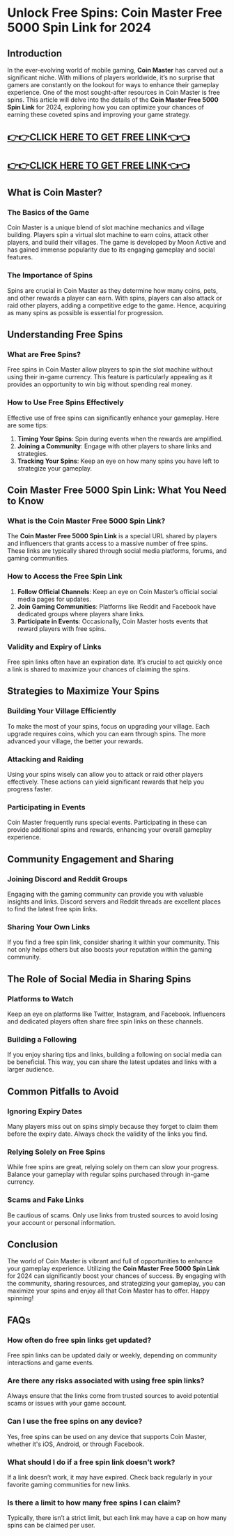 # Unlock Free Spins: Coin Master Free 5000 Spin Link for 2024

## Introduction

In the ever-evolving world of mobile gaming, **Coin Master** has carved out a significant niche. With millions of players worldwide, it’s no surprise that gamers are constantly on the lookout for ways to enhance their gameplay experience. One of the most sought-after resources in Coin Master is free spins. This article will delve into the details of the **Coin Master Free 5000 Spin Link** for 2024, exploring how you can optimize your chances of earning these coveted spins and improving your game strategy.

[👉👉CLICK HERE TO GET FREE LINK👈👈](https://todaylink.site/CoinsLink/)
--
[👉👉CLICK HERE TO GET FREE LINK👈👈](https://todaylink.site/CoinsLink/)
--
## What is Coin Master?

### The Basics of the Game

Coin Master is a unique blend of slot machine mechanics and village building. Players spin a virtual slot machine to earn coins, attack other players, and build their villages. The game is developed by Moon Active and has gained immense popularity due to its engaging gameplay and social features.

### The Importance of Spins

Spins are crucial in Coin Master as they determine how many coins, pets, and other rewards a player can earn. With spins, players can also attack or raid other players, adding a competitive edge to the game. Hence, acquiring as many spins as possible is essential for progression.

## Understanding Free Spins

### What are Free Spins?

Free spins in Coin Master allow players to spin the slot machine without using their in-game currency. This feature is particularly appealing as it provides an opportunity to win big without spending real money.

### How to Use Free Spins Effectively

Effective use of free spins can significantly enhance your gameplay. Here are some tips:

1. **Timing Your Spins**: Spin during events when the rewards are amplified.
2. **Joining a Community**: Engage with other players to share links and strategies.
3. **Tracking Your Spins**: Keep an eye on how many spins you have left to strategize your gameplay.

## Coin Master Free 5000 Spin Link: What You Need to Know

### What is the Coin Master Free 5000 Spin Link?

The **Coin Master Free 5000 Spin Link** is a special URL shared by players and influencers that grants access to a massive number of free spins. These links are typically shared through social media platforms, forums, and gaming communities.

### How to Access the Free Spin Link

1. **Follow Official Channels**: Keep an eye on Coin Master’s official social media pages for updates.
2. **Join Gaming Communities**: Platforms like Reddit and Facebook have dedicated groups where players share links.
3. **Participate in Events**: Occasionally, Coin Master hosts events that reward players with free spins.

### Validity and Expiry of Links

Free spin links often have an expiration date. It’s crucial to act quickly once a link is shared to maximize your chances of claiming the spins.

## Strategies to Maximize Your Spins

### Building Your Village Efficiently

To make the most of your spins, focus on upgrading your village. Each upgrade requires coins, which you can earn through spins. The more advanced your village, the better your rewards.

### Attacking and Raiding

Using your spins wisely can allow you to attack or raid other players effectively. These actions can yield significant rewards that help you progress faster.

### Participating in Events

Coin Master frequently runs special events. Participating in these can provide additional spins and rewards, enhancing your overall gameplay experience.

## Community Engagement and Sharing

### Joining Discord and Reddit Groups

Engaging with the gaming community can provide you with valuable insights and links. Discord servers and Reddit threads are excellent places to find the latest free spin links.

### Sharing Your Own Links

If you find a free spin link, consider sharing it within your community. This not only helps others but also boosts your reputation within the gaming community.

## The Role of Social Media in Sharing Spins

### Platforms to Watch

Keep an eye on platforms like Twitter, Instagram, and Facebook. Influencers and dedicated players often share free spin links on these channels.

### Building a Following

If you enjoy sharing tips and links, building a following on social media can be beneficial. This way, you can share the latest updates and links with a larger audience.

## Common Pitfalls to Avoid

### Ignoring Expiry Dates

Many players miss out on spins simply because they forget to claim them before the expiry date. Always check the validity of the links you find.

### Relying Solely on Free Spins

While free spins are great, relying solely on them can slow your progress. Balance your gameplay with regular spins purchased through in-game currency.

### Scams and Fake Links

Be cautious of scams. Only use links from trusted sources to avoid losing your account or personal information.

## Conclusion

The world of Coin Master is vibrant and full of opportunities to enhance your gameplay experience. Utilizing the **Coin Master Free 5000 Spin Link** for 2024 can significantly boost your chances of success. By engaging with the community, sharing resources, and strategizing your gameplay, you can maximize your spins and enjoy all that Coin Master has to offer. Happy spinning!

## FAQs

### How often do free spin links get updated?

Free spin links can be updated daily or weekly, depending on community interactions and game events.

### Are there any risks associated with using free spin links?

Always ensure that the links come from trusted sources to avoid potential scams or issues with your game account.

### Can I use the free spins on any device?

Yes, free spins can be used on any device that supports Coin Master, whether it's iOS, Android, or through Facebook.

### What should I do if a free spin link doesn’t work?

If a link doesn’t work, it may have expired. Check back regularly in your favorite gaming communities for new links.

### Is there a limit to how many free spins I can claim?

Typically, there isn’t a strict limit, but each link may have a cap on how many spins can be claimed per user.
